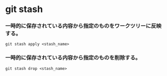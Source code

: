 git stash
=========

### 一時的に保存されている内容から指定のものをワークツリーに反映する。

    git stash apply <stash_name>


### 一時的に保存されている内容から指定のものを削除する。

    git stash drop <stash_name>

